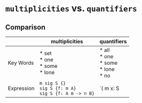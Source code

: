 # `multiplicities` vs. `quantifiers`

## Comparison

|             | multiplicities  |  quantifiers                          |
| ----------- | -----------------|------------------- |
| Key Words | * set<br> * one<br> * some<br>* lone |  * all<br> * one<br> * some<br> * lone<br> * no |
| Expression       | `m sig S {}` <br> `sig S {f: m A}` <br> `sig S {f: A m -> n B}` | `( m x: S | F )` |

